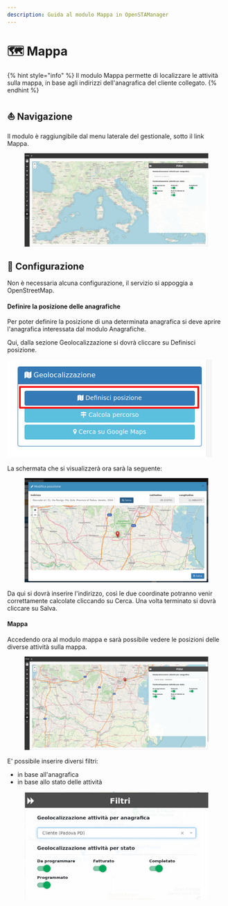 ```yaml
---
description: Guida al modulo Mappa in OpenSTAManager
---
```


# 🗺 Mappa

{% hint style="info" %}
Il modulo Mappa permette di localizzare le attività sulla mappa, in base agli indirizzi dell'anagrafica del cliente collegato.
{% endhint %}

## ⛵  Navigazione

Il modulo è raggiungibile dal menu laterale del gestionale, sotto il link Mappa.

<figure><img src="../../.gitbook/assets/immagine (10).png" alt=""><figcaption></figcaption></figure>

## 🔧 Configurazione

Non è necessaria alcuna configurazione, il servizio si appoggia a OpenStreetMap.

#### &#x20;Definire la posizione delle anagrafiche

Per poter definire la posizione di una determinata anagrafica si deve aprire l'anagrafica interessata dal modulo Anagrafiche.

Qui, dalla sezione Geolocalizzazione si dovrà cliccare su Definisci posizione.

&#x20;                                                            <img src="../../.gitbook/assets/immagine (458).png" alt="" data-size="original">

La schermata che si visualizzerà ora sarà la seguente:

<figure><img src="../../.gitbook/assets/immagine (11).png" alt=""><figcaption></figcaption></figure>

Da qui si dovrà inserire l'indirizzo, così le due coordinate potranno venir correttamente calcolate cliccando su Cerca. Una volta terminato si dovrà cliccare su Salva.

#### Mappa

Accedendo ora al modulo mappa e sarà possibile vedere le posizioni delle diverse attività sulla mappa.

<figure><img src="../../.gitbook/assets/immagine (672).png" alt=""><figcaption></figcaption></figure>

E' possibile inserire diversi filtri:

* in base all'anagrafica
* in base allo stato delle attività

<figure><img src="../../.gitbook/assets/immagine (156).png" alt=""><figcaption></figcaption></figure>
